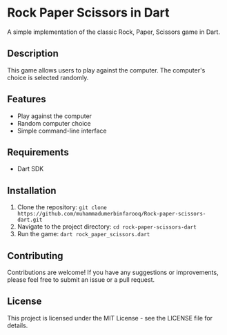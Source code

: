 
# Rock Paper Scissors in Dart
A simple implementation of the classic Rock, Paper, Scissors game in Dart.

## Description
This game allows users to play against the computer. The computer's choice is selected randomly.

## Features
- Play against the computer
- Random computer choice
- Simple command-line interface

## Requirements
- Dart SDK

## Installation
1. Clone the repository: `git clone https://github.com/muhammadumerbinfarooq/Rock-paper-scissors-dart.git`
2. Navigate to the project directory: `cd rock-paper-scissors-dart`
3. Run the game: `dart rock_paper_scissors.dart`

## Contributing
Contributions are welcome! If you have any suggestions or improvements, please feel free to submit an issue or a pull request.

## License
This project is licensed under the MIT License - see the LICENSE file for details.
